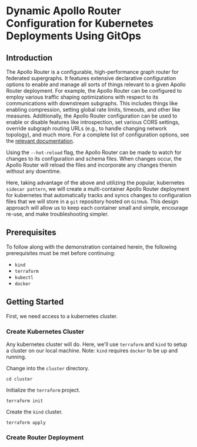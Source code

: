 
# Dynamic Apollo Router Configuration for Kubernetes Deployments Using GitOps

## Introduction

The Apollo Router is a configurable, high-performance graph router for federated supergraphs. 
It features extensive declarative configuration options to enable and manage all sorts of 
things relevant to a given Apollo Router deployment. For example, the Apollo Router can be 
configured to employ various traffic shaping optimizations with respect to its communications 
with downstream subgraphs. This includes things like enabling compression, setting global 
rate limits, timeouts, and other like measures. Additionally, the Apollo Router configuration 
can be used to enable or disable features like introspection, set various CORS settings, 
override subgraph routing URLs (e.g., to handle changing network topology), and much more. 
For a complete list of configuration options, see the [relevant documentation]("https://www.apollographql.com/docs/router/configuration/overview").

Using the `--hot-reload` flag, the Apollo Router can be made to watch for changes to its 
configuration and schema files. When changes occur, the Apollo Router will reload the files 
and incorporate any changes therein without any downtime. 

Here, taking advantage of the above
and utilizing the popular, kubernetes `sidecar pattern`, we will create a multi-container 
Apollo Router deployment for kubernetes that automatically tracks and syncs changes 
to configuration files that we will store in a `git` repository hosted on `GitHub`. 
This design approach will allow us to keep each container small and simple, encourage re-use,
and make troubleshooting simpler. 


## Prerequisites

To follow along with the demonstration contained herein, the following prerequisites
must be met before continuing:

* `kind`
* `terraform`
* `kubectl`
* `docker`


## Getting Started

First, we need access to a kubernetes cluster. 



### Create Kubernetes Cluster

Any kubernetes cluster will do. Here, we'll use `terraform` and `kind` 
to setup a cluster on our local machine. Note: `kind` requires `docker`
to be up and running.

Change into the `cluster` directory.

```shell
cd cluster
```

Initialize the `terraform` project.

```shell
terraform init
```

Create the `kind` cluster.

```shell
terraform apply
```


### Create Router Deployment




